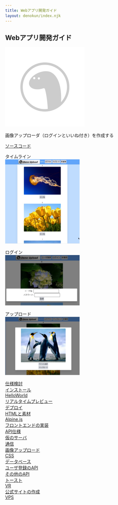```yaml
---
title: Webアプリ開発ガイド
layout: denokun/index.njk
---
```


## Webアプリ開発ガイド

<img src="/denokun/img/denokun.svg" width="256" />

画像アップローダ（ログインといいね付き）を作成する

[ソースコード](https://github.com/ninja03/denoupload)  

タイムライン  
<img src="/denokun/img/denoup.jpg" width="240" />

ログイン  
<img src="/denokun/img/login.jpg" width="240" />

アップロード  
<img src="/denokun/img/upload.jpg" width="240" />

[仕様検討](prepare)  
[インストール](install)  
[HelloWorld](create)  
[リアルタイムプレビュー](preview)  
[デプロイ](deploy)  
[HTMLと素材](html)  
[Alpine.js](alpine)  
[フロントエンドの実装](front)  
[API仕様](api)  
[仮のサーバ](route)  
[通信](fetch)  
[画像アップロード](imgup)  
[CSS](css)  
[データベース](db)  
[ユーザ登録のAPI](user)  
[その他のAPI](server)  
[トースト](toast)  
[VR](vr)  
[公式サイトの作成](site)  
[VPS](vps)    

